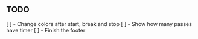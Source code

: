 ## TODO

[ ] - Change colors after start, break and stop
[ ] - Show how many passes have timer
[ ] - Finish the footer
